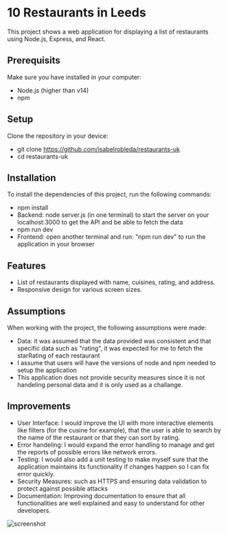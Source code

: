 # 10 Restaurants in Leeds 
This project shows a web application for displaying a list of restaurants using Node.js, Express, and React.

## Prerequisits 
Make sure you have installed in your computer:
- Node.js (higher than v14)
- npm 

## Setup
Clone the repository in your device: 
- git clone https://github.com/isabelrobleda/restaurants-uk 
- cd restaurants-uk 

## Installation
To install the dependencies of this project, run the following commands:
- npm install
- Backend: node server.js (in one terminal) to start the server on your localhost:3000 to get the API and be able to fetch the data 
- npm run dev
- Frontend: open another terminal and run: "npm run dev" to run the application in your browser

## Features
- List of restaurants displayed with name, cuisines, rating, and address.
- Responsive design for various screen sizes.

## Assumptions 
When working with the project, the following assumptions were made: 
- Data: it was assumed that the data provided was consistent and that specific data such as "rating", it was expected for me to fetch the starRating of each restaurant
- I assume that users will have the versions of node and npm needed to setup the application
- This application does not provide security measures since it is not handeling personal data and it is only used as a challange.

## Improvements
- User Interface: I would improve the UI with more interactive elements like filters (for the cusine for example), that the user is able to search by the name of the restaurant or that they can sort by rating.
- Error handeling: I would expand the error handling to manage and get the reports of possible errors like network errors.
- Testing: I would also add a unit testing to make myself sure that the application maintains its functionality if changes happen so I can fix error quickly. 
- Security Measures: such as HTTPS and ensuring data validation to protect against possible attacks
- Documentation: Improving documentation to ensure that all functionalities are well explained and easy to understand for other developers.

![screenshot](../restaurants-uk/public/screenshot.png)